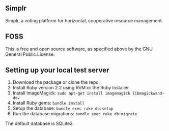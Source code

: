 ## Simplr

Simplr, a voting platform for horizontal, cooperative resource management.

## FOSS

This is free and open source software, as specified above by the GNU General Public License.

## Setting up your local test server

1. Download the package or clone the repo.
2. Install Ruby version 2.2 using RVM or the Ruby Installer
3. Install ImageMagick: `sudo apt-get install imagemagick libmagickwand-dev`
4. Install Ruby gems: `bundle install`
5. Setup the database: `bundle exec rake db:setup`
6. Run the database migrations: `bundle exec rake db:migrate`

The default database is SQLite3.
